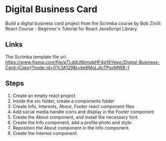 # Digital Business Card

Build a digital business card project from the Scrimba course by Bob Ziroll: React Course - Beginner's Tutorial for React JavaScript Library.

## Links

The Scrimba template file url: https://www.figma.com/file/pTLddU6bmsbHF4q16Yejpc/Digital-Business-Card-(Copy)?node-id=0%3A129&t=ke8MoLJtcTPsoMWB-1

## Steps
1. Create an empty react project
2. Inside the src folder, create a components folder
3. Create Info, Interests, About, Footer react component files
4. Add social media handle icons and display in the Footer component
5. Create the About component, and install the necessary font.
6. Create the Info component, add a profile photo and style.
7. Reposition the About component in the Info component.
8. Create the Interest component.